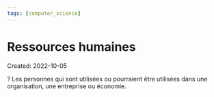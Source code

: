 ```yaml
---
tags: [computer_science] 
---
```

# Ressources humaines
Created: 2022-10-05

?
Les personnes qui sont utilisées ou pourraient être utilisées dans une organisation, une entreprise ou économie.
<!--SR:!2022-12-16,36,210-->